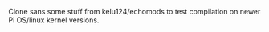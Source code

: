 Clone sans some stuff from kelu124/echomods to test compilation on newer Pi OS/linux kernel versions.

